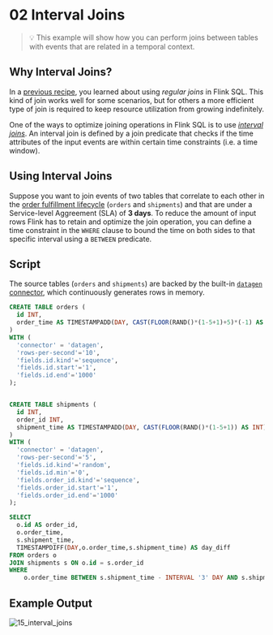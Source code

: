 # 02 Interval Joins

> :bulb: This example will show how you can perform joins between tables with events that are related in a temporal context.

## Why Interval Joins?

In a [previous recipe](../01/01_regular_joins.md), you learned about using _regular joins_ in Flink SQL. This kind of join works well for some scenarios, but for others a more efficient type of join is required to keep resource utilization from growing indefinitely.

One of the ways to optimize joining operations in Flink SQL is to use [_interval joins_](https://ci.apache.org/projects/flink/flink-docs-stable/dev/table/streaming/joins.html#interval-joins). An interval join is defined by a join predicate that checks if the time attributes of the input events are within certain time constraints (i.e. a time window).

## Using Interval Joins

Suppose you want to join events of two tables that correlate to each other in the [order fulfillment lifecycle](https://en.wikipedia.org/wiki/Order_fulfillment) (`orders` and `shipments`) and that are under a Service-level Aggreement (SLA) of **3 days**. To reduce the amount of input rows Flink has to retain and optimize the join operation, you can define a time constraint in the `WHERE` clause to bound the time on both sides to that specific interval using a `BETWEEN` predicate.

## Script

The source tables (`orders` and `shipments`) are backed by the built-in [`datagen` connector](https://ci.apache.org/projects/flink/flink-docs-stable/dev/table/connectors/datagen.html), which continuously generates rows in memory.

```sql
CREATE TABLE orders (
  id INT,
  order_time AS TIMESTAMPADD(DAY, CAST(FLOOR(RAND()*(1-5+1)+5)*(-1) AS INT), CURRENT_TIMESTAMP)
)
WITH (
  'connector' = 'datagen',
  'rows-per-second'='10',
  'fields.id.kind'='sequence',
  'fields.id.start'='1',
  'fields.id.end'='1000'
);


CREATE TABLE shipments (
  id INT,
  order_id INT,
  shipment_time AS TIMESTAMPADD(DAY, CAST(FLOOR(RAND()*(1-5+1)) AS INT), CURRENT_TIMESTAMP)
)
WITH (
  'connector' = 'datagen',
  'rows-per-second'='5',
  'fields.id.kind'='random',
  'fields.id.min'='0',
  'fields.order_id.kind'='sequence',
  'fields.order_id.start'='1',
  'fields.order_id.end'='1000'
);

SELECT
  o.id AS order_id,
  o.order_time,
  s.shipment_time,
  TIMESTAMPDIFF(DAY,o.order_time,s.shipment_time) AS day_diff
FROM orders o
JOIN shipments s ON o.id = s.order_id
WHERE 
    o.order_time BETWEEN s.shipment_time - INTERVAL '3' DAY AND s.shipment_time;
```

## Example Output

![15_interval_joins](https://user-images.githubusercontent.com/23521087/102237138-9ce30c80-3ef4-11eb-969f-8f157b249ebb.png)
